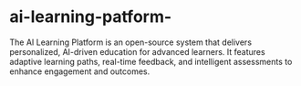 # ai-learning-patform-
The AI Learning Platform is an open-source system that delivers personalized, AI-driven education for advanced learners. It features adaptive learning paths, real-time feedback, and intelligent assessments to enhance engagement and outcomes.
